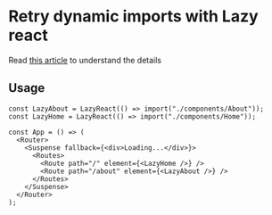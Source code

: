 # Retry dynamic imports with Lazy react

Read [this article](https://medium.com/@alonmiz1234/retry-dynamic-imports-with-react-lazy-c7755a7d557a) to understand the details

## Usage

```tsx
const LazyAbout = LazyReact(() => import("./components/About"));
const LazyHome = LazyReact(() => import("./components/Home"));

const App = () => (
  <Router>
    <Suspense fallback={<div>Loading...</div>}>
      <Routes>
        <Route path="/" element={<LazyHome />} />
        <Route path="/about" element={<LazyAbout />} />
      </Routes>
    </Suspense>
  </Router>
);
```
